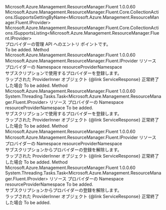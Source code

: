 <Type Name="IProviders" FullName="Microsoft.Azure.Management.ResourceManager.Fluent.IProviders">
  <TypeSignature Language="C#" Value="public interface IProviders : Microsoft.Azure.Management.ResourceManager.Fluent.Core.CollectionActions.ISupportsGettingByName&lt;Microsoft.Azure.Management.ResourceManager.Fluent.IProvider&gt;, Microsoft.Azure.Management.ResourceManager.Fluent.Core.CollectionActions.ISupportsListing&lt;Microsoft.Azure.Management.ResourceManager.Fluent.IProvider&gt;" />
  <TypeSignature Language="ILAsm" Value=".class public interface auto ansi abstract IProviders implements class Microsoft.Azure.Management.ResourceManager.Fluent.Core.CollectionActions.ISupportsGettingByName`1&lt;class Microsoft.Azure.Management.ResourceManager.Fluent.IProvider&gt;, class Microsoft.Azure.Management.ResourceManager.Fluent.Core.CollectionActions.ISupportsListing`1&lt;class Microsoft.Azure.Management.ResourceManager.Fluent.IProvider&gt;" />
  <TypeSignature Language="DocId" Value="T:Microsoft.Azure.Management.ResourceManager.Fluent.IProviders" />
  <TypeSignature Language="VB.NET" Value="Public Interface IProviders&#xA;Implements ISupportsGettingByName(Of IProvider), ISupportsListing(Of IProvider)" />
  <TypeSignature Language="F#" Value="type IProviders = interface&#xA;    interface ISupportsListing&lt;IProvider&gt;&#xA;    interface ISupportsGettingByName&lt;IProvider&gt;" />
  <AssemblyInfo>
    <AssemblyName>Microsoft.Azure.Management.ResourceManager.Fluent</AssemblyName>
    <AssemblyVersion>1.0.0.60</AssemblyVersion>
  </AssemblyInfo>
  <Interfaces>
    <Interface>
      <InterfaceName>Microsoft.Azure.Management.ResourceManager.Fluent.Core.CollectionActions.ISupportsGettingByName&lt;Microsoft.Azure.Management.ResourceManager.Fluent.IProvider&gt;</InterfaceName>
    </Interface>
    <Interface>
      <InterfaceName>Microsoft.Azure.Management.ResourceManager.Fluent.Core.CollectionActions.ISupportsListing&lt;Microsoft.Azure.Management.ResourceManager.Fluent.IProvider&gt;</InterfaceName>
    </Interface>
  </Interfaces>
  <Docs>
    <summary>
            プロバイダーの管理 API へのエントリ ポイントです。
            </summary>
    <remarks>To be added.</remarks>
  </Docs>
  <Members>
    <Member MemberName="Register">
      <MemberSignature Language="C#" Value="public Microsoft.Azure.Management.ResourceManager.Fluent.IProvider Register (string resourceProviderNamespace);" />
      <MemberSignature Language="ILAsm" Value=".method public hidebysig newslot virtual instance class Microsoft.Azure.Management.ResourceManager.Fluent.IProvider Register(string resourceProviderNamespace) cil managed" />
      <MemberSignature Language="DocId" Value="M:Microsoft.Azure.Management.ResourceManager.Fluent.IProviders.Register(System.String)" />
      <MemberSignature Language="VB.NET" Value="Public Function Register (resourceProviderNamespace As String) As IProvider" />
      <MemberSignature Language="F#" Value="abstract member Register : string -&gt; Microsoft.Azure.Management.ResourceManager.Fluent.IProvider" Usage="iProviders.Register resourceProviderNamespace" />
      <MemberType>Method</MemberType>
      <AssemblyInfo>
        <AssemblyName>Microsoft.Azure.Management.ResourceManager.Fluent</AssemblyName>
        <AssemblyVersion>1.0.0.60</AssemblyVersion>
      </AssemblyInfo>
      <ReturnValue>
        <ReturnType>Microsoft.Azure.Management.ResourceManager.Fluent.IProvider</ReturnType>
      </ReturnValue>
      <Parameters>
        <Parameter Name="resourceProviderNamespace" Type="System.String" />
      </Parameters>
      <Docs>
        <param name="resourceProviderNamespace">リソース プロバイダーの Namespace resourceProviderNamespace</param>
        <summary>
            サブスクリプションで使用するプロバイダーを登録します。
            </summary>
        <returns>ラップされた ProviderInner オブジェクト {@link ServiceResponse} 正常終了した場合</returns>
        <remarks>To be added.</remarks>
      </Docs>
    </Member>
    <Member MemberName="RegisterAsync">
      <MemberSignature Language="C#" Value="public System.Threading.Tasks.Task&lt;Microsoft.Azure.Management.ResourceManager.Fluent.IProvider&gt; RegisterAsync (string resourceProviderNamespace, System.Threading.CancellationToken cancellationToken = null);" />
      <MemberSignature Language="ILAsm" Value=".method public hidebysig newslot virtual instance class System.Threading.Tasks.Task`1&lt;class Microsoft.Azure.Management.ResourceManager.Fluent.IProvider&gt; RegisterAsync(string resourceProviderNamespace, valuetype System.Threading.CancellationToken cancellationToken) cil managed" />
      <MemberSignature Language="DocId" Value="M:Microsoft.Azure.Management.ResourceManager.Fluent.IProviders.RegisterAsync(System.String,System.Threading.CancellationToken)" />
      <MemberSignature Language="F#" Value="abstract member RegisterAsync : string * System.Threading.CancellationToken -&gt; System.Threading.Tasks.Task&lt;Microsoft.Azure.Management.ResourceManager.Fluent.IProvider&gt;" Usage="iProviders.RegisterAsync (resourceProviderNamespace, cancellationToken)" />
      <MemberType>Method</MemberType>
      <AssemblyInfo>
        <AssemblyName>Microsoft.Azure.Management.ResourceManager.Fluent</AssemblyName>
        <AssemblyVersion>1.0.0.60</AssemblyVersion>
      </AssemblyInfo>
      <ReturnValue>
        <ReturnType>System.Threading.Tasks.Task&lt;Microsoft.Azure.Management.ResourceManager.Fluent.IProvider&gt;</ReturnType>
      </ReturnValue>
      <Parameters>
        <Parameter Name="resourceProviderNamespace" Type="System.String" />
        <Parameter Name="cancellationToken" Type="System.Threading.CancellationToken" />
      </Parameters>
      <Docs>
        <param name="resourceProviderNamespace">リソース プロバイダーの Namespace resourceProviderNamespace</param>
        <param name="cancellationToken">To be added.</param>
        <summary>
            サブスクリプションで使用するプロバイダーを登録します。
            </summary>
        <returns>ラップされた ProviderInner オブジェクト {@link ServiceResponse} 正常終了した場合</returns>
        <remarks>To be added.</remarks>
      </Docs>
    </Member>
    <Member MemberName="Unregister">
      <MemberSignature Language="C#" Value="public Microsoft.Azure.Management.ResourceManager.Fluent.IProvider Unregister (string resourceProviderNamespace);" />
      <MemberSignature Language="ILAsm" Value=".method public hidebysig newslot virtual instance class Microsoft.Azure.Management.ResourceManager.Fluent.IProvider Unregister(string resourceProviderNamespace) cil managed" />
      <MemberSignature Language="DocId" Value="M:Microsoft.Azure.Management.ResourceManager.Fluent.IProviders.Unregister(System.String)" />
      <MemberSignature Language="VB.NET" Value="Public Function Unregister (resourceProviderNamespace As String) As IProvider" />
      <MemberSignature Language="F#" Value="abstract member Unregister : string -&gt; Microsoft.Azure.Management.ResourceManager.Fluent.IProvider" Usage="iProviders.Unregister resourceProviderNamespace" />
      <MemberType>Method</MemberType>
      <AssemblyInfo>
        <AssemblyName>Microsoft.Azure.Management.ResourceManager.Fluent</AssemblyName>
        <AssemblyVersion>1.0.0.60</AssemblyVersion>
      </AssemblyInfo>
      <ReturnValue>
        <ReturnType>Microsoft.Azure.Management.ResourceManager.Fluent.IProvider</ReturnType>
      </ReturnValue>
      <Parameters>
        <Parameter Name="resourceProviderNamespace" Type="System.String" />
      </Parameters>
      <Docs>
        <param name="resourceProviderNamespace">リソース プロバイダーの Namespace resourceProviderNamespace</param>
        <summary>
            サブスクリプションからプロバイダーの登録を解除します。
            </summary>
        <returns>ラップされた ProviderInner オブジェクト {@link ServiceResponse} 正常終了した場合</returns>
        <remarks>To be added.</remarks>
      </Docs>
    </Member>
    <Member MemberName="UnregisterAsync">
      <MemberSignature Language="C#" Value="public System.Threading.Tasks.Task&lt;Microsoft.Azure.Management.ResourceManager.Fluent.IProvider&gt; UnregisterAsync (string resourceProviderNamespace, System.Threading.CancellationToken cancellationToken = null);" />
      <MemberSignature Language="ILAsm" Value=".method public hidebysig newslot virtual instance class System.Threading.Tasks.Task`1&lt;class Microsoft.Azure.Management.ResourceManager.Fluent.IProvider&gt; UnregisterAsync(string resourceProviderNamespace, valuetype System.Threading.CancellationToken cancellationToken) cil managed" />
      <MemberSignature Language="DocId" Value="M:Microsoft.Azure.Management.ResourceManager.Fluent.IProviders.UnregisterAsync(System.String,System.Threading.CancellationToken)" />
      <MemberSignature Language="F#" Value="abstract member UnregisterAsync : string * System.Threading.CancellationToken -&gt; System.Threading.Tasks.Task&lt;Microsoft.Azure.Management.ResourceManager.Fluent.IProvider&gt;" Usage="iProviders.UnregisterAsync (resourceProviderNamespace, cancellationToken)" />
      <MemberType>Method</MemberType>
      <AssemblyInfo>
        <AssemblyName>Microsoft.Azure.Management.ResourceManager.Fluent</AssemblyName>
        <AssemblyVersion>1.0.0.60</AssemblyVersion>
      </AssemblyInfo>
      <ReturnValue>
        <ReturnType>System.Threading.Tasks.Task&lt;Microsoft.Azure.Management.ResourceManager.Fluent.IProvider&gt;</ReturnType>
      </ReturnValue>
      <Parameters>
        <Parameter Name="resourceProviderNamespace" Type="System.String" />
        <Parameter Name="cancellationToken" Type="System.Threading.CancellationToken" />
      </Parameters>
      <Docs>
        <param name="resourceProviderNamespace">リソース プロバイダーの Namespace resourceProviderNamespace</param>
        <param name="cancellationToken">To be added.</param>
        <summary>
            サブスクリプションからプロバイダーの登録を解除します。
            </summary>
        <returns>ラップされた ProviderInner オブジェクト {@link ServiceResponse} 正常終了した場合</returns>
        <remarks>To be added.</remarks>
      </Docs>
    </Member>
  </Members>
</Type>